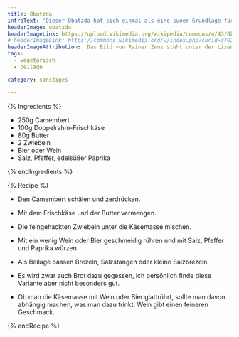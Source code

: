 ```yaml
---
title: Obatzda
introText: 'Dieser Obatzda hat sich einmal als eine suoer Grundlage für eine ausgedehnte Feuerzangenbowle erwiesen. Auch wenn man auf den ersten Blick nicht glaubt, daß das paßt.'
headerImage: obatzda
headerImageLink: https://upload.wikimedia.org/wikipedia/commons/4/43/Obatzter-1.jpg
# headerImageLink: https://commons.wikimedia.org/w/index.php?curid=3702347
headerImageAttribution:  Das Bild von Rainer Zenz steht unter der Lizenz <a href='https://creativecommons.org/licenses/by/2.0/?ref=openverse&atype=rich'>CC BY 2.0</a>.
tags:
  - vegetarisch
  - beilage

category: sonstiges

---
```



{% Ingredients %}



- 250g Camembert
- 100g Doppelrahm-Frischkäse
- 80g Butter
- 2 Zwiebeln
- Bier oder Wein
- Salz, Pfeffer, edelsüßer Paprika

{% endIngredients %}

{% Recipe %}



- Den Camembert schälen und zerdrücken.
- Mit dem Frischkäse und der Butter vermengen.
- Die feingehackten Zwiebeln unter die Käsemasse mischen.
- Mit ein wenig Wein oder Bier geschmeidig rühren und mit Salz, Pfeffer und Paprika würzen.



- Als Beilage passen Brezeln, Salzstangen oder kleine Salzbrezeln.
- Es wird zwar auch Brot dazu gegessen, ich persönlich finde diese Variante aber nicht besonders gut.
- Ob man die Käsemasse mit Wein oder Bier glattrührt, sollte man davon abhängig machen, was man dazu trinkt. Wein gibt einen feineren Geschmack.

{% endRecipe %}
